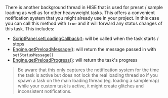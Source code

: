 There is another background thread in HISE that is used for preset / sample loading as well as for other heavyweight tasks. This offers a convenient notification system that you might already use in your project. In this case you can call this method with `true` and it will forward any status changes of this task. This includes:

- [ScriptPanel.setLoadingCallback()](/scripting/scripting-api/scriptpanel#setloadingcallback): will be called when the task starts / stops
- [Engine.getPreloadMessage()](/scripting/scripting-api/engine#getpreloadmessage): will return the message passed in with `setStatusMessage()`
- [Engine.getPreloadProgress()](/scripting/scripting-api/engine#getpreloadprogress): will return the task's progress

> Be aware that this only captures the notification system for the time the task is active but does not lock the real loading thread so if you spawn a task on the main loading thread (eg. loading a samplemap) while your custom task is active, it might create glitches and inconsistent notifications.
